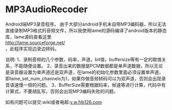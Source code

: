 # MP3AudioRecoder


 Android端MP3录音程序。
    由于大部分android手机未自带MP3编码器，所以无法直接录制MP3格式的音频文件，所以我使用lame的源码编译了android版本的静态库，lame源码查看这里<br>http://lame.sourceforge.net/<br>，此程序实现边录边转码。
 
 说明: 1、录制音频的几个参数，码率，声道，bit值，buffersize等有一定的取值关系，不能随便设置。
 2、录音出来的数据是PCM数据都是单声道数据，所以无论是录音器设置为单声道还是双声道，在lame的初始化参数里面必须设置单声道，即lame_set_num_channels为1，如果你做音频转码可以为双声道，否则会出现录音语速慢一倍的问题。
 3、BufferSize需要根据码率，帧速等进行计算，代码中有计算式，不要胡乱写，否则会出现MP3编码失败的问题。
 
   如有问题可以提交:wiki或者电邮:y.w.f@126.com
